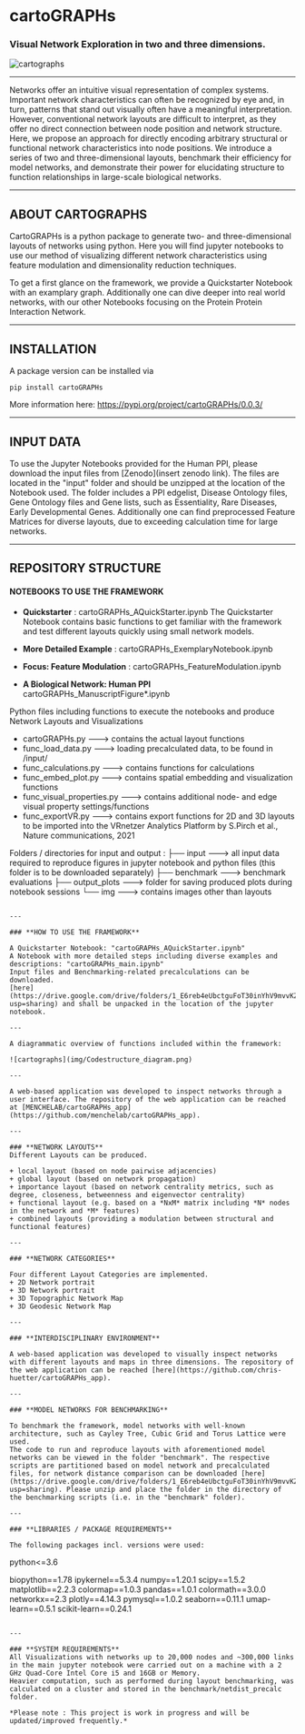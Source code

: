 # cartoGRAPHs 
### Visual Network Exploration in two and three dimensions.


![cartographs](img/cartographs_img02.png)

---

Networks offer an intuitive visual representation of complex systems. Important network
characteristics can often be recognized by eye and, in turn, patterns that stand out
visually often have a meaningful interpretation. However, conventional network layouts
are difficult to interpret, as they offer no direct connection between node position and
network structure. Here, we propose an approach for directly encoding arbitrary
structural or functional network characteristics into node positions. We introduce a
series of two and three-dimensional layouts, benchmark their efficiency for model
networks, and demonstrate their power for elucidating structure to function 
relationships in large-scale biological networks.


---

## **ABOUT CARTOGRAPHS**

CartoGRAPHs is a python package to generate two- and three-dimensional layouts of networks using python. 
Here you will find jupyter notebooks to use our method of visualizing different network characteristics using
feature modulation and dimensionality reduction techniques.

To get a first glance on the framework, we provide a Quickstarter Notebook with an examplary graph. Additionally 
one can dive deeper into real world networks, with our other Notebooks focusing on the Protein Protein Interaction Network.

---

## **INSTALLATION**

A package version can be installed via
```
pip install cartoGRAPHs
```
More information here: https://pypi.org/project/cartoGRAPHs/0.0.3/

---

## **INPUT DATA**

To use the Jupyter Notebooks provided for the Human PPI, please download the input files from [Zenodo](insert zenodo link).
The files are located in the "input" folder and should be unzipped at the location of the Notebook used. 
The folder includes a PPI edgelist, Disease Ontology files, Gene Ontology files and Gene lists, 
such as Essentiality, Rare Diseases, Early Developmental Genes. 
Additionally one can find preprocessed Feature Matrices for diverse layouts, due to exceeding calculation time for large networks. 

---

## **REPOSITORY STRUCTURE**

#### NOTEBOOKS TO USE THE FRAMEWORK 

+ **Quickstarter** : cartoGRAPHs_AQuickStarter.ipynb 
The Quickstarter Notebook contains basic functions to get familiar with the framework and 
test different layouts quickly using small network models. 

+ **More Detailed Example** : cartoGRAPHs_ExemplaryNotebook.ipynb 
+ **Focus: Feature Modulation** : cartoGRAPHs_FeatureModulation.ipynb 
+ **A Biological Network: Human PPI** cartoGRAPHs_ManuscriptFigure*.ipynb 
    
Python files including functions to execute the notebooks and produce Network Layouts and Visualizations
- cartoGRAPHs.py ---> contains the actual layout functions
- func_load_data.py ---> loading precalculated data, to be found in /input/
- func_calculations.py ---> contains functions for calculations 
- func_embed_plot.py ---> contains spatial embedding and visualization functions 
- func_visual_properties.py ---> contains additional node- and edge visual property settings/functions
- func_exportVR.py ---> contains export functions for 2D and 3D layouts to be imported into the VRnetzer Analytics Platform by S.Pirch et al., Nature 
communications, 2021

Folders / directories for input and output : 
├── input ---> all input data required to reproduce figures in jupyter notebook and python files (this folder is to be downloaded separately)
├── benchmark ---> benchmark evaluations 
├── output_plots ---> folder for saving produced plots during notebook sessions
└── img ---> contains images other than layouts
```

---

### **HOW TO USE THE FRAMEWORK**

A Quickstarter Notebook: "cartoGRAPHs_AQuickStarter.ipynb"
A Notebook with more detailed steps including diverse examples and descriptions: "cartoGRAPHs_main.ipynb"
Input files and Benchmarking-related precalculations can be downloaded.
[here](https://drive.google.com/drive/folders/1_E6reb4eUbctguFoT30inYhV9mvvKZMg?usp=sharing) and shall be unpacked in the location of the jupyter notebook. 

---

A diagrammatic overview of functions included within the framework: 

![cartographs](img/Codestructure_diagram.png)

---

A web-based application was developed to inspect networks through a user interface. The repository of the web application can be reached at [MENCHELAB/cartoGRAPHs_app](https://github.com/menchelab/cartoGRAPHs_app). 

---

### **NETWORK LAYOUTS**
Different Layouts can be produced. 

+ local layout (based on node pairwise adjacencies)
+ global layout (based on network propagation)
+ importance layout (based on network centrality metrics, such as degree, closeness, betweenness and eigenvector centrality)
+ functional layout (e.g. based on a *NxM* matrix including *N* nodes in the network and *M* features)
+ combined layouts (providing a modulation between structural and functional features)

---

### **NETWORK CATEGORIES**

Four different Layout Categories are implemented. 
+ 2D Network portrait
+ 3D Network portrait
+ 3D Topographic Network Map
+ 3D Geodesic Network Map

---

### **INTERDISCIPLINARY ENVIRONMENT**

A web-based application was developed to visually inspect networks with different layouts and maps in three dimensions. The repository of the web application can be reached [here](https://github.com/chris-huetter/cartoGRAPHs_app).

---

### **MODEL NETWORKS FOR BENCHMARKING**

To benchmark the framework, model networks with well-known architecture, such as Cayley Tree, Cubic Grid and Torus Lattice were used.
The code to run and reproduce layouts with aforementioned model networks can be viewed in the folder "benchmark". The respective scripts are partitioned based on model network and precalculated files, for network distance comparison can be downloaded [here](https://drive.google.com/drive/folders/1_E6reb4eUbctguFoT30inYhV9mvvKZMg?usp=sharing). Please unzip and place the folder in the directory of the benchmarking scripts (i.e. in the "benchmark" folder). 

---

### **LIBRARIES / PACKAGE REQUIREMENTS**

The following packages incl. versions were used: 
```
python<=3.6

biopython==1.78
ipykernel==5.3.4
numpy==1.20.1
scipy==1.5.2
matplotlib==2.2.3
colormap==1.0.3
pandas==1.0.1
colormath==3.0.0
networkx==2.3
plotly==4.14.3
pymysql==1.0.2
seaborn==0.11.1
umap-learn==0.5.1
scikit-learn==0.24.1

```

---

### **SYSTEM REQUIREMENTS**
All Visualizations with networks up to 20,000 nodes and ~300,000 links in the main jupyter notebook were carried out on a machine with a 2 GHz Quad-Core Intel Core i5 and 16GB or Memory. 
Heavier computation, such as performed during layout benchmarking, was calculated on a cluster and stored in the benchmark/netdist_precalc folder. 

*Please note : This project is work in progress and will be updated/improved frequently.*

